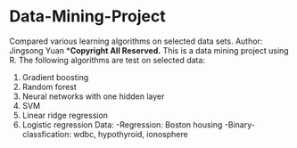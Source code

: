 # Data-Mining-Project
Compared various learning algorithms on selected data sets.
Author: Jingsong Yuan
*******Copyright All Reserved.******
This is a data mining project using R.
The following algorithms are test on selected data:
1. Gradient boosting
2. Random forest
3. Neural networks with one hidden layer
4. SVM
5. Linear ridge regression
6. Logistic regression
Data:
-Regression: Boston housing
-Binary-classfication: wdbc, hypothyroid, ionosphere
